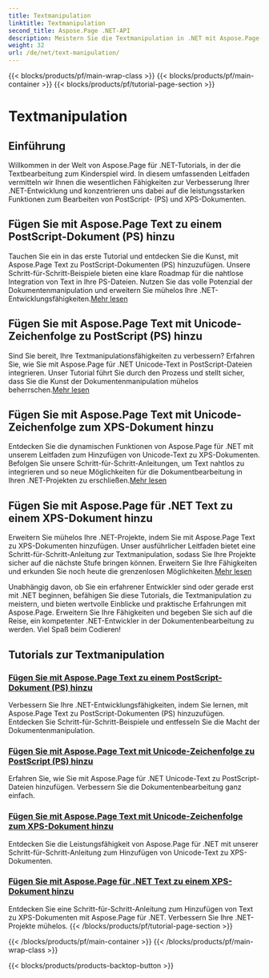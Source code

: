 ```yaml
---
title: Textmanipulation
linktitle: Textmanipulation
second_title: Aspose.Page .NET-API
description: Meistern Sie die Textmanipulation in .NET mit Aspose.Page-Tutorials. Erfahren Sie, wie Sie PostScript- und XPS-Dokumenten Unicode-Text hinzufügen. Verbessern Sie Ihre Fähigkeiten im Umgang mit Dokumenten.
weight: 32
url: /de/net/text-manipulation/
---
```


{{< blocks/products/pf/main-wrap-class >}}
{{< blocks/products/pf/main-container >}}
{{< blocks/products/pf/tutorial-page-section >}}

# Textmanipulation



## Einführung

Willkommen in der Welt von Aspose.Page für .NET-Tutorials, in der die Textbearbeitung zum Kinderspiel wird. In diesem umfassenden Leitfaden vermitteln wir Ihnen die wesentlichen Fähigkeiten zur Verbesserung Ihrer .NET-Entwicklung und konzentrieren uns dabei auf die leistungsstarken Funktionen zum Bearbeiten von PostScript- (PS) und XPS-Dokumenten.

## Fügen Sie mit Aspose.Page Text zu einem PostScript-Dokument (PS) hinzu

 Tauchen Sie ein in das erste Tutorial und entdecken Sie die Kunst, mit Aspose.Page Text zu PostScript-Dokumenten (PS) hinzuzufügen. Unsere Schritt-für-Schritt-Beispiele bieten eine klare Roadmap für die nahtlose Integration von Text in Ihre PS-Dateien. Nutzen Sie das volle Potenzial der Dokumentenmanipulation und erweitern Sie mühelos Ihre .NET-Entwicklungsfähigkeiten.[Mehr lesen](./add-text-to-postscript-ps-document/)

## Fügen Sie mit Aspose.Page Text mit Unicode-Zeichenfolge zu PostScript (PS) hinzu

Sind Sie bereit, Ihre Textmanipulationsfähigkeiten zu verbessern? Erfahren Sie, wie Sie mit Aspose.Page für .NET Unicode-Text in PostScript-Dateien integrieren. Unser Tutorial führt Sie durch den Prozess und stellt sicher, dass Sie die Kunst der Dokumentenmanipulation mühelos beherrschen.[Mehr lesen](./add-text-with-unicode-string-to-postscript-ps/)

## Fügen Sie mit Aspose.Page Text mit Unicode-Zeichenfolge zum XPS-Dokument hinzu

 Entdecken Sie die dynamischen Funktionen von Aspose.Page für .NET mit unserem Leitfaden zum Hinzufügen von Unicode-Text zu XPS-Dokumenten. Befolgen Sie unsere Schritt-für-Schritt-Anleitungen, um Text nahtlos zu integrieren und so neue Möglichkeiten für die Dokumentbearbeitung in Ihren .NET-Projekten zu erschließen.[Mehr lesen](./add-text-with-unicode-string-to-xps-document/)

## Fügen Sie mit Aspose.Page für .NET Text zu einem XPS-Dokument hinzu

 Erweitern Sie mühelos Ihre .NET-Projekte, indem Sie mit Aspose.Page Text zu XPS-Dokumenten hinzufügen. Unser ausführlicher Leitfaden bietet eine Schritt-für-Schritt-Anleitung zur Textmanipulation, sodass Sie Ihre Projekte sicher auf die nächste Stufe bringen können. Erweitern Sie Ihre Fähigkeiten und erkunden Sie noch heute die grenzenlosen Möglichkeiten.[Mehr lesen](./add-text-to-xps-document/)

Unabhängig davon, ob Sie ein erfahrener Entwickler sind oder gerade erst mit .NET beginnen, befähigen Sie diese Tutorials, die Textmanipulation zu meistern, und bieten wertvolle Einblicke und praktische Erfahrungen mit Aspose.Page. Erweitern Sie Ihre Fähigkeiten und begeben Sie sich auf die Reise, ein kompetenter .NET-Entwickler in der Dokumentenbearbeitung zu werden. Viel Spaß beim Codieren!
## Tutorials zur Textmanipulation
### [Fügen Sie mit Aspose.Page Text zu einem PostScript-Dokument (PS) hinzu](./add-text-to-postscript-ps-document/)
Verbessern Sie Ihre .NET-Entwicklungsfähigkeiten, indem Sie lernen, mit Aspose.Page Text zu PostScript-Dokumenten (PS) hinzuzufügen. Entdecken Sie Schritt-für-Schritt-Beispiele und entfesseln Sie die Macht der Dokumentenmanipulation.
### [Fügen Sie mit Aspose.Page Text mit Unicode-Zeichenfolge zu PostScript (PS) hinzu](./add-text-with-unicode-string-to-postscript-ps/)
Erfahren Sie, wie Sie mit Aspose.Page für .NET Unicode-Text zu PostScript-Dateien hinzufügen. Verbessern Sie die Dokumentenbearbeitung ganz einfach.
### [Fügen Sie mit Aspose.Page Text mit Unicode-Zeichenfolge zum XPS-Dokument hinzu](./add-text-with-unicode-string-to-xps-document/)
Entdecken Sie die Leistungsfähigkeit von Aspose.Page für .NET mit unserer Schritt-für-Schritt-Anleitung zum Hinzufügen von Unicode-Text zu XPS-Dokumenten.
### [Fügen Sie mit Aspose.Page für .NET Text zu einem XPS-Dokument hinzu](./add-text-to-xps-document/)
Entdecken Sie eine Schritt-für-Schritt-Anleitung zum Hinzufügen von Text zu XPS-Dokumenten mit Aspose.Page für .NET. Verbessern Sie Ihre .NET-Projekte mühelos.
{{< /blocks/products/pf/tutorial-page-section >}}

{{< /blocks/products/pf/main-container >}}
{{< /blocks/products/pf/main-wrap-class >}}

{{< blocks/products/products-backtop-button >}}

